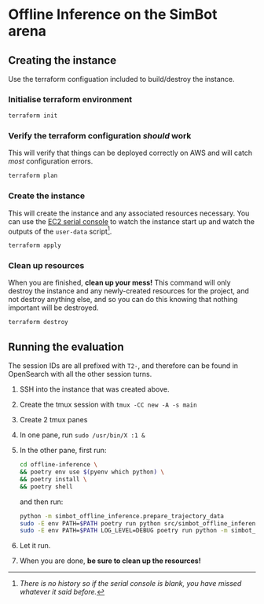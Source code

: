 # Offline Inference on the SimBot arena

## Creating the instance

Use the terraform configuation included to build/destroy the instance.

### Initialise terraform environment

```bash
terraform init
```

### Verify the terraform configuration _should_ work

This will verify that things can be deployed correctly on AWS and will catch _most_ configuration errors.

```bash
terraform plan
```

### Create the instance

This will create the instance and any associated resources necessary. You can use the [EC2 serial console](https://docs.aws.amazon.com/AWSEC2/latest/UserGuide/ec2-serial-console.html) to watch the instance start up and watch the outputs of the `user-data` script[^1].

```bash
terraform apply
```

[^1]: _There is no history so if the serial console is blank, you have missed whatever it said before._

### Clean up resources

When you are finished, **clean up your mess!** This command will only destroy the instance and any newly-created resources for the project, and not destroy anything else, and so you can do this knowing that nothing important will be destroyed.

```bash
terraform destroy
```

## Running the evaluation

The session IDs are all prefixed with `T2-`, and therefore can be found in OpenSearch with all the other session turns.

1. SSH into the instance that was created above.
1. Create the tmux session with `tmux -CC new -A -s main`
1. Create 2 tmux panes
1. In one pane, run `sudo /usr/bin/X :1 &`
1. In the other pane, first run:

   ```bash
   cd offline-inference \
   && poetry env use $(pyenv which python) \
   && poetry install \
   && poetry shell
   ```

   and then run:

   ```bash
   python -m simbot_offline_inference.prepare_trajectory_data
   sudo -E env PATH=$PATH poetry run python src/simbot_offline_inference/run_background_services.py
   sudo -E env PATH=$PATH LOG_LEVEL=DEBUG poetry run python -m simbot_offline_inference.run
   ```

1. Let it run.
1. When you are done, **be sure to clean up the resources!**
